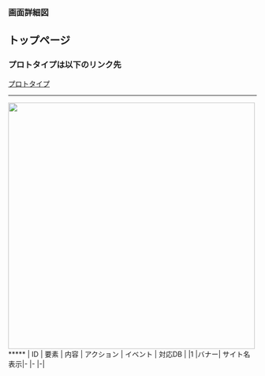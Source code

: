 ### 画面詳細図
## トップページ
### プロトタイプは以下のリンク先
[プロトタイプ](https://www.figma.com/file/hObv8UIMYgWDaLUvQT6nDy/Untitled?node-id=0%3A1)
*****
<img src="../img/toppanga.png" width="500">
*****
| ID | 要素 | 内容 | アクション | イベント | 対応DB |
|1	|バナー|	サイト名表示|-	|-	|-|

